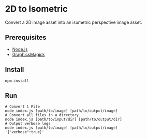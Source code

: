 # 2D to Isometric

Convert a 2D image asset into an isometric perspective image asset.

## Prerequisites

- [Node.js](https://nodejs.org)
- [GraphicsMagick](https://www.graphicsmagick.org)

## Install

```shell
npm install
```

## Run

```shell
# Convert 1 File
node index.js [path/to/image] [path/to/output/image]
# Convert all files in a directory
node index.js [path/to/input/dir] [path/to/output/dir]
# Output verbose logs
node index.js [path/to/image] [path/to/output/image] '{"verbose":true}'
```